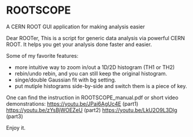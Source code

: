 # ROOTSCOPE
A CERN ROOT GUI application for making analysis easier

Dear ROOTer,
This is a script for generic data analysis via powerful CERN ROOT.
It helps you get your analysis done faster and easier.

Some of my favorite features:
* more intuitive way to zoom in/out a 1D/2D histogram (TH1 or TH2)
* rebin/undo rebin, and you can still keep the original histogram.
* singe/double Gaussian fit with bg setting.
* put mutiple histograms side-by-side and switch them is a piece of key.


One can find the instruction in ROOTSCOPE_manual.pdf 
or short video demonstrations:
https://youtu.be/JPai6AgUc4E (part1)
https://youtu.be/zYsBjWOEZeU (part2)
https://youtu.be/LkU2O9L3Dlg (part3)

Enjoy it.
